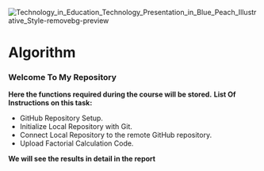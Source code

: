 ![Technology_in_Education_Technology_Presentation_in_Blue_Peach_Illustrative_Style-removebg-preview](https://github.com/MakramQ/AlgorithmsCourse/assets/153284205/93f6040a-04d2-4604-a8ee-2f49f33a9c83)

# Algorithm

### Welcome To My Repository

**Here the functions required during the course will be stored.**
**List Of Instructions on this task:**

- GitHub Repository Setup.
- Initialize Local Repository with Git.
- Connect Local Repository to the remote GitHub repository.
- Upload Factorial Calculation Code.

**We will see the results in detail in the report**
